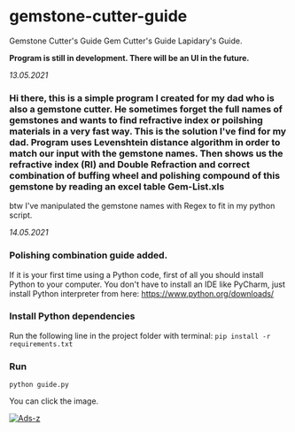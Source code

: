 # gemstone-cutter-guide
Gemstone Cutter's Guide
Gem Cutter's Guide
Lapidary's Guide.

<b>Program is still in development. There will be an UI in the future.</b>


<i>13.05.2021</i>
### Hi there, this is a simple program I created for my dad who is also a gemstone cutter. He sometimes forget the full names of gemstones and wants to find refractive index or poilshing materials in a very fast way. This is the solution I've find for my dad. Program uses Levenshtein distance algorithm in order to match our input with the gemstone names. Then shows us the refractive index (RI) and Double Refraction and correct combination of buffing wheel and polishing compound of this gemstone by reading an excel table Gem-List.xls

btw I've manipulated the gemstone names with Regex to fit in my python script.


<i>14.05.2021</i>
### Polishing combination guide added.



If it is your first time using a Python code, first of all you should install Python to your computer. You don't have to install an IDE like PyCharm, just install Python interpreter from here: https://www.python.org/downloads/

### Install Python dependencies
Run the following line in the project folder with terminal: 
`pip install -r requirements.txt`

### Run

`python guide.py`

You can click the image.

<a href="https://ibb.co/vBYq6Zm"><img src="https://i.ibb.co/QcdQ3rn/Ads-z.png" alt="Ads-z" border="0"></a>
